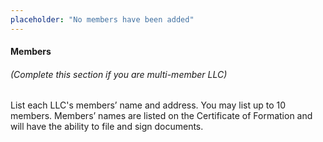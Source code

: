 ```yaml
---
placeholder: "No members have been added"
---
```

#### Members
###### (Complete this section if you are multi-member LLC)
List each LLC's members’ name and address. You may list up to 10 members. Members’ names are listed on the Certificate of Formation and will have the ability to file and sign documents.
